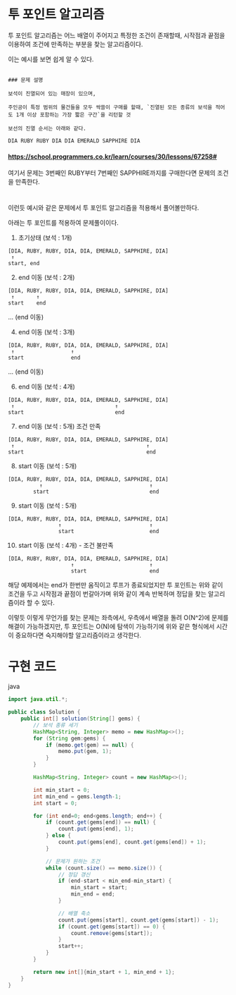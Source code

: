 # 투 포인트 알고리즘

투 포인트 알고리즘는 어느 배열이 주어지고 특정한 조건이 존재할때, 시작점과 끝점을 이용하여 조건에 만족하는 부분을 찾는 알고리즘이다.

이는 예시를 보면 쉽게 알 수 있다.

```

### 문제 설명

보석이 진열되어 있는 매장이 있으며,

주인공이 특정 범위의 물건들을 모두 싹쓸이 구매를 할때, `진열된 모든 종류의 보석을 적어도 1개 이상 포함하는 가장 짧은 구간`을 리턴할 것

보선의 진열 순서는 아래와 같다.

DIA	RUBY RUBY DIA DIA EMERALD SAPPHIRE DIA

```

#### https://school.programmers.co.kr/learn/courses/30/lessons/67258#

여기서 문제는 3번째인 RUBY부터 7번째인 SAPPHIRE까지를 구매한다면 문제의 조건을 만족한다.

#

이런듯 예시와 같은 문제에서 투 포인트 알고리즘을 적용해서 풀어볼만하다.

아래는 투 포인트를 적용하여 문제풀이이다.

1. 초기상태 (보석 : 1개)

```
[DIA, RUBY, RUBY, DIA, DIA, EMERALD, SAPPHIRE, DIA]
 ↑
start, end
```

2. end 이동 (보석 : 2개)

```
[DIA, RUBY, RUBY, DIA, DIA, EMERALD, SAPPHIRE, DIA]
 ↑       ↑
start    end
```

... (end 이동)

4. end 이동 (보석 : 3개)

```
[DIA, RUBY, RUBY, DIA, DIA, EMERALD, SAPPHIRE, DIA]
 ↑                  ↑
start               end
```

... (end 이동)

6. end 이동 (보석 : 4개)

```
[DIA, RUBY, RUBY, DIA, DIA, EMERALD, SAPPHIRE, DIA]
 ↑                                ↑
start                             end
```

7. end 이동 (보석 : 5개) 조건 만족

```
[DIA, RUBY, RUBY, DIA, DIA, EMERALD, SAPPHIRE, DIA]
 ↑                                          ↑
start                                       end
```

8. start 이동 (보석 : 5개)

```
[DIA, RUBY, RUBY, DIA, DIA, EMERALD, SAPPHIRE, DIA]
          ↑                                  ↑
        start                                end
```

9. start 이동 (보석 : 5개)

```
[DIA, RUBY, RUBY, DIA, DIA, EMERALD, SAPPHIRE, DIA]
                ↑                            ↑
                start                        end
```

10. start 이동 (보석 : 4개) - 조건 불만족

```
[DIA, RUBY, RUBY, DIA, DIA, EMERALD, SAPPHIRE, DIA]
                    ↑                        ↑
                    start                    end
```

해당 예제에서는 end가 한번만 움직이고 루프가 종료되었지만 투 포인트는 위와 같이 조건을 두고 시작점과 끝점이 번갈아가며 위와 같이 계속 반복하며 정답을 찾는 알고리즘이라 할 수 있다.

이렇듯 이렇게 무언가를 찾는 문제는 좌측에서, 우측에서 배열을 돌려 O(N^2)에 문제를 해결이 가능하겠지만, 투 포인트는 O(N)에 탐색이 가능하기에 위와 같은 형식에서 시간이 중요하다면 숙지해야할 알고리즘이라고 생각한다.

# 구현 코드

java

```java
import java.util.*;

public class Solution {
    public int[] solution(String[] gems) {
        // 보석 종류 세기
        HashMap<String, Integer> memo = new HashMap<>();
        for (String gem:gems) {
            if (memo.get(gem) == null) {
                memo.put(gem, 1);
            }
        }

        HashMap<String, Integer> count = new HashMap<>();

        int min_start = 0;
        int min_end = gems.length-1;
        int start = 0;

        for (int end=0; end<gems.length; end++) {
            if (count.get(gems[end]) == null) {
                count.put(gems[end], 1);
            } else {
                count.put(gems[end], count.get(gems[end]) + 1);
            }

            // 문제가 원하는 조건
            while (count.size() == memo.size()) {
                // 정답 갱신
                if (end-start < min_end-min_start) {
                    min_start = start;
                    min_end = end;
                }

                // 배열 축소
                count.put(gems[start], count.get(gems[start]) - 1);
                if (count.get(gems[start]) == 0) {
                    count.remove(gems[start]);
                }
                start++;
            }
        }

        return new int[]{min_start + 1, min_end + 1};
    }
}

```
